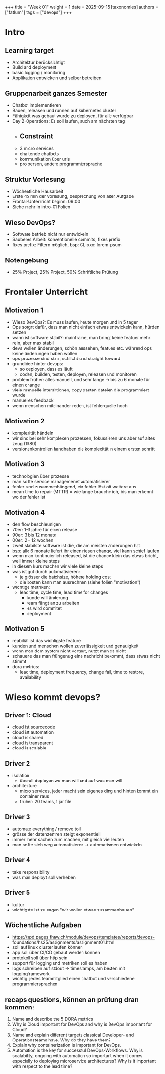 +++
title = "Week 01"
weight = 1
date = 2025-09-15
[taxonomies]
authors = ["fatlum"]
tags = ["devops"]
+++

# Intro

## Learning target
- Architektur berücksichtigt
- Build and deployment
- basic logging / monitoring
- Applikation entwickeln und selber betreiben

## Gruppenarbeit ganzes Semester
- Chatbot implementieren
- Bauen, releasen und runnen auf kubernetes cluster
- Fähigkeit was gebaut wurde zu deployen, für alle verfügbar
- Day 2-Operations: Es soll laufen, auch am nächsten tag
  - ## Constraint
  - 3 micro services
  - chattende chatbots
  - kommunikation über urls
  - pro person, andere programmiersprache 

## Struktur Vorlesung
- Wöchentliche Hausarbeit
- Erste 45 min der vorlesung, besprechung von alter Aufgabe
- Frontal-Unterrricht beginn: 09:00
- Siehe mehr in intro-01 Folien

## Wieso DevOps?
- Software betrieb nicht nur entwickeln
- Sauberes Arbeit: konventionelle commits, fixes prefix
- fixes prefix: Filtern möglich, bsp: GL-xxx: lorem ipsum

## Notengebung
- 25% Project, 25% Project, 50% Schriftliche Prüfung

# Frontaler Unterricht

## Motivation 1
- Wieso DevOps?: Es muss laufen, heute morgen und in 5 tagen
- Ops sorgrt dafür, dass man nicht einfach etwas entwickeln kann, hürden setzen
- wann ist software stabil?: mainframe, man bringt keine featuer mehr rein, aber max stabil
- devs wollen änderungen, schön aussehen, featues etc. während ops keine änderungen haben wollen
- ops prozesse sind starr, schlicht und straight forward
- grundidee hinter devops:
  - so deployen, dass es läuft
  - coden, builden, testen, deployen, releasen und monitoren 
- problem früher: alles manuell, und sehr lange -> bis zu 6 monate für einen change 
- viele manuelle interaktionen, copy pasten dateien die programmiert wurde
- manuelles feedback
- wenn menschen miteinander reden, ist fehlerquelle hoch

## Motivation 2
- komplexität händeln 
- wir sind bei sehr komplexen prozessen, fokussieren uns aber auf altes zeug (1980)
- versionenkontrollen handhaben die komplexität in einem ersten schritt

## Motivation 3
- technologien über prozesse
- man sollte service managemenet automatisieren
- fehler sind zusammenhängend, ein fehler löst oft weitere aus
- mean time to repair (MTTR) = wie lange brauche ich, bis man erkennt wo der fehler ist

## Motivation 4
- den flow beschleunigen
- 70er: 1-3 jahre für einen release
- 90er: 3 bis 12 monate 
- 00er: 2 - 12 wochen 
- zweit stabilste software ist die, die am meisten änderungen hat
- bsp: alle 6 monate liefert ihr einen riesen change, viel kann schief laufen
- wenn man kontinuierlich released, ist die chance klein das etwas bricht, weil immer kleine steps 
- in diesem kurs machen wir viele kleine steps
- was ist gut durch automatisieren: 
  - je grösser die batchsize, höhere holding cost
  - die kosten kann man ausrechnen (siehe folien "motivation")
- wichtige metriken:
  - lead time, cycle time, lead time for changes
    - kunde will änderung
    - team fängt an zu arbeiten
    - es wird commitet
    - deployment 

## Motivation 5
- reabiliät ist das wichtigste feature
- kunden und menschen wollen zuverlässigkeit und genauigkeit
- wenn man dem system nicht vertaut, nutzt man es nicht
- schauene das man frühgenug eine nachricht bekommt, dass etwas nicht stimmt
- dora metrics:
  - lead time, deployment frequency, change fail, time to restore, availability

# Wieso kommt devops?
## Driver 1: Cloud
- cloud ist sourcecode 
- cloud ist automation
- cloud is shared
- cloud is transparent
- cloud is scalable 

## Driver 2
- isolation
  - überall deployen wo man will und auf was man will
- architecture
  - micro services, jeder macht sein eigenes ding und hinten kommt ein container raus
  - früher: 20 teams, 1 jar file

## Driver 3
- automate everything / remove toil
- grösse der datenzentren steigt exponentiell 
- immer mehr sachen zum machen, mit gleich viel leuten 
- man sollte sich weg automatisieren -> automatismen entwickeln 

## Driver 4
- take responsibility 
- was man deployt soll verheben 

## Driver 5
- kultur
- wichtigste ist zu sagen "wir wollen etwas zusammenbauen"

## Wöchentliche Aufgaben
- https://spd.pages.fhnw.ch/module/devops/templates/reports/devops-foundations/hs25/assignments/assignment01.html
- soll auf linux cluster laufen können 
- app soll über CI/CD gebaut werden können 
- protokoll soll über http sein 
- support für logging und metriken soll es haben 
- logs schreiben auf stdout -> timestamps, am besten mit loggingframework
- wichtig: jedes teammitglied einen chatbot und verschiedene programmiersprachen 

## recaps questions, können an prüfung dran kommen:
1. Name and describe the 5 DORA metrics
2. Why is Cloud important for DevOps and why is DevOps important for Cloud?
3. Name and explain different targets classical Developer- and Operationsteams have. Why do
   they have them?
4. Explain why containerization is important for DevOps.
5. Automation is the key for successful DevOps-Workflows. Why is scalability, ongoing with
   automation so important when it comes especially to deploying microservice architectures?
   Why is it important with respect to the lead time?


